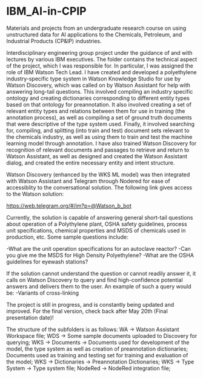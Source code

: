 # IBM_AI-in-CPIP
Materials and projects from an undergraduate research course on using unstructured data for AI applications to the Chemicals, Petroleum, and Industrial Products (CP&IP) industries. 

Interdisciplinary engineering group project under the guidance of and with lectures by various IBM executives. 
The folder contains the technical aspect of the project, which I was responsible for. In particular, I was assigned the role of IBM Watson Tech Lead. 
I have created and developed a polyethylene industry-specific type system in Watson Knowledge Studio for use by Watson Discovery, which was called on by Watson Assistant for help with answering long-tail questions. This involved compiling an industry specific ontology and creating dictionaries corresponding to different entity types based on that ontology for preannotation. It also involved creating a set of relevant entity types and relations between them for use in training (the annotation process), as well as compiling a set of ground truth documents that were descriptive of the type system used. Finally, it involved searching for, compiling, and splitting (into train and test) document sets relevant to the chemicals industry, as well as using them to train and test the machine learning model through annotation. I have also trained Watson Discovery for recognition of relevant documents and passages to retrieve and return to Watson Assistant, as well as designed and created the Watson Assistant dialog, and created the entire necessary entity and intent structure. 

Watson Discovery (enhanced by the WKS ML model) was then integrated with Watson Assistant and Telegram through Nodered for ease of accessiblity to the conversational solution. The following link gives access to the Watson solution:

https://web.telegram.org/#/im?p=@Watson_b_bot

Currently, the solution is capable of answering general short-tail questions about operation of a Polythylene plant, OSHA safety guidelines, process unit specifications, chemical properties and MSDS of chemicals used in production, etc. Some sample questions include:

-What are the unit operation specifications for an autoclave reactor?
-Can you give me the MSDS for High Density Polyethylene?
-What are the OSHA guidelines for eyewash stations?

If the solution cannot understand the question or cannot readily answer it, it calls on Watson Discovery to query and find high-confidence potential answers and delivers them to the user. An example of such a query would be:
-Variants of cross-linking

The project is still in progress, and is constantly being updated and improved. For the final version, check back after May 20th (Final presentation date)!

The structure of the subfolders is as follows:
WA -> Watson Assistant Workspace file;
WDS -> Some sample documents uploaded to Discovery for querying;
WKS -> Documents -> Documents used for development of the model, the type system as well as creation of preannotation dictionaries; Documents used as training and testing set for training and evaluation of the model;
WKS -> Dictionaries -> Preannotation Dictionaries;
WKS -> Type System -> Type system file;
NodeRed -> NodeRed integration file;
